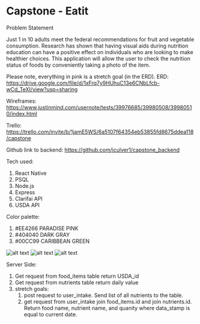 # Capstone - Eatit

Problem Statement

Just 1 in 10 adults meet the federal recommendations for fruit and vegetable consumption. Research has shown that having visual aids during nutrition education can have a positive effect on individuals who are looking to make healthier choices. This application will allow the user to check the nutrition status of foods by conveniently taking a photo of the item.

Please note, everything in pink is a stretch goal (in the ERD). 
ERD:
https://drive.google.com/file/d/1xFrq7y9HUhuC13e6CNbLfcb-wCd_TeXI/view?usp=sharing

Wireframes:
https://www.justinmind.com/usernote/tests/39976685/39980508/39980510/index.html

Trello:
https://trello.com/invite/b/1jamE5WS/6a5107f64354eb53855fd8675ddea118/capstone

Github link to backend: 
https://github.com/jculver1/capstone_backend

Tech used:
1. React Native
1. PSQL
1. Node.js
1. Express
1. Clarifai API
1. USDA API

Color palette:
1. #EE4266 PARADISE PINK
1. #404040 DARK GRAY
1. #00CC99 CARIBBEAN GREEN

![alt text](https://www.colorhexa.com/ee4266.png) 
![alt text](https://www.colorhexa.com/404040.png)
![alt text](https://www.colorhexa.com/00CC99.png)



Server Side:
1. Get request from food_items table return USDA_id
1. Get request from nutrients table return daily value 
1. stretch goals:
    1. post request to user_intake. Send list of all nutrients to the table.
    1. get request from user_intake join food_items.id and join nutrients.id. Return food name, nutrient name, and quanity where data_stamp is equal to current date. 

